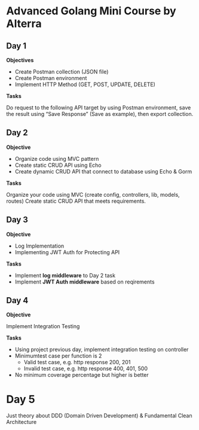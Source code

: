 # Advanced Golang Mini Course by Alterra

## Day 1

**Objectives**

- Create Postman collection (JSON file)
- Create Postman environment
- Implement HTTP Method (GET, POST, UPDATE, DELETE)

**Tasks**

Do request to the following API target by using Postman environment, save the result using “Save Response” (Save as example), then export collection.

## Day 2

**Objective**

- Organize code using MVC pattern
- Create static CRUD API using Echo
- Create dynamic CRUD API that connect to database using Echo & Gorm

**Tasks**

Organize your code using MVC (create config, controllers, lib, models, routes)
Create static CRUD API that meets requirements.

## Day 3

**Objective**

- Log Implementation
- Implementing JWT Auth for Protecting API

**Tasks**

- Implement **log middleware** to Day 2 task
- Implement **JWT Auth middleware** based on reqirements

## Day 4

**Objective**

Implement Integration Testing

**Tasks**

- Using project previous day, implement integration testing on controller
- Minimumtest case per function is 2
  - Valid test case, e.g. http response 200, 201
  - Invalid test case, e.g. http response 400, 401, 500
- No minimum coverage percentage but higher is better

# Day 5

Just theory about DDD (Domain Driven Development) & Fundamental Clean Architecture
